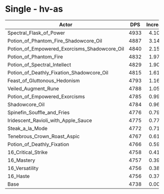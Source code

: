 # Single - hv-as
| Actor | DPS | Increase |
|---|:---:|:---:|
|Spectral_Flask_of_Power|4933|4.10%|
|Potion_of_Phantom_Fire_Shadowcore_Oil|4887|3.14%|
|Potion_of_Empowered_Exorcisms_Shadowcore_Oil|4840|2.15%|
|Potion_of_Phantom_Fire|4832|1.97%|
|Potion_of_Spectral_Intellect|4829|1.90%|
|Potion_of_Deathly_Fixation_Shadowcore_Oil|4815|1.61%|
|Feast_of_Gluttonous_Hedonism|4793|1.16%|
|Veiled_Augment_Rune|4788|1.05%|
|Potion_of_Empowered_Exorcisms|4785|0.99%|
|Shadowcore_Oil|4784|0.96%|
|Spinefin_Souffle_and_Fries|4776|0.79%|
|Iridescent_Ravioli_with_Apple_Sauce|4775|0.77%|
|Steak_a_la_Mode|4772|0.71%|
|Tenebrous_Crown_Roast_Aspic|4767|0.61%|
|Potion_of_Deathly_Fixation|4766|0.59%|
|16_Critical_Strike|4758|0.41%|
|16_Mastery|4757|0.39%|
|16_Versatility|4756|0.38%|
|16_Haste|4756|0.37%|
|Base|4738|0.00%|
